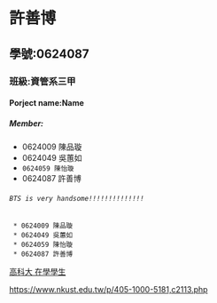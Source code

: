 # 許善博

## 學號:0624087

### 班級:資管系三甲

#### Porject name:Name

##### Member:
 * 0624009 陳品璇
 * 0624049 吳蕙如
 * `0624059 陳怡璇`
 * 0624087 許善博

###### `BTS is very handsome!!!!!!!!!!!!!!`


```
 * 0624009 陳品璇
 * 0624049 吳蕙如
 * 0624059 陳怡璇
 * 0624087 許善博
```
[高科大 在學學生](https://www.nkust.edu.tw/p/405-1000-5181,c2113.php)

<https://www.nkust.edu.tw/p/405-1000-5181,c2113.php>
